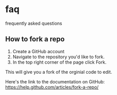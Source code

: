 # faq
frequently asked questions
## How to fork a repo

1. Create a GitHub account
2. Navigate to the repository you'd like to fork.
3. In the top right corner of the page click Fork.

This will give you a fork of the orginial code to edit.


Here's the link to the documentation on GitHub: https://help.github.com/articles/fork-a-repo/
